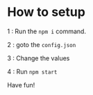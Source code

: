 # How to setup

1 : Run the `npm i` command.

2 : goto the `config.json` 

3 : Change the values

4 : Run `npm start`

Have fun!
